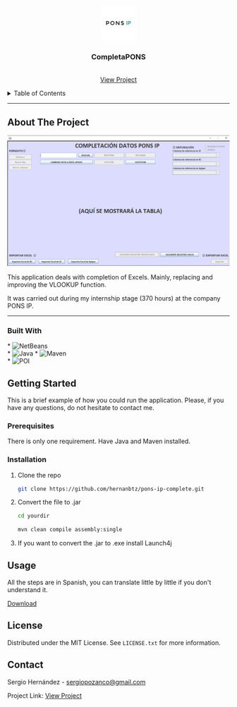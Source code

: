 <div align="center">
  <p>
    <img src="https://github.com/hernanbtz/pons-ip-complete/blob/master/src/main/resources/img/logo.jpg?raw=true" alt="Logo" width="80" height="80">
  </p>

  <h3 align="center">CompletaPONS</h3>

  <p align="center">
    <br/>
    <a href="https://github.com/hernanbtz/pons-ip-complete">View Project</a>
  </p>
</div>
<details>
  <summary>Table of Contents</summary>
  <ol>
    <li>
      <a href="#about-the-project">About The Project</a>
      <ul>
        <li><a href="#built-with">Built With</a></li>
      </ul>
    </li>
    <li>
      <a href="#getting-started">Getting Started</a>
      <ul>
        <li><a href="#prerequisites">Prerequisites</a></li>
        <li><a href="#installation">Installation</a></li>
      </ul>
    </li>
    <li><a href="#usage">Usage</a></li>
    <li><a href="#license">License</a></li>
    <li><a href="#contact">Contact</a></li>
  </ol>
</details>

---

## About The Project

 <p>
    <img src="https://github.com/hernanbtz/pons-ip-complete/blob/master/src/main/resources/img/ppal.png?raw=true" alt="MainScreen">
 </p>

This application deals with completion of Excels. Mainly, replacing and improving the VLOOKUP function.

It was carried out during my internship stage (370 hours) at the company PONS IP.

---

### Built With
<p>
  * <img alt="NetBeans" src="https://custom-icon-badges.demolab.com/badge/Apache%20NetBeans-green.svg?logo=netbeans&logoColor=white">
  <br>
  * <img alt="Java" src="https://custom-icon-badges.demolab.com/badge/Java-007396.svg?logo=java&logoColor=white">
  * <img alt="Maven" src="https://custom-icon-badges.demolab.com/badge/Maven-grey.svg?logo=&logoColor=white">
  <br>
  * <img alt="POI" src="https://custom-icon-badges.demolab.com/badge/POI-orange.svg?logo=&logoColor=white">
</p>

## Getting Started

This is a brief example of how you could run the application. 
Please, if you have any questions, do not hesitate to contact me.

### Prerequisites

There is only one requirement. Have Java and Maven installed.

### Installation

1. Clone the repo
   ```sh
   git clone https://github.com/hernanbtz/pons-ip-complete.git
   ```
2. Convert the file to .jar
   ```sh
   cd yourdir
   ```
   ```sh
   mvn clean compile assembly:single
   ```
3. If you want to convert the .jar to .exe install Launch4j

## Usage

All the steps are in Spanish, you can translate little by little if you don't understand it.

<a href="https://github.com/hernanbtz/pons-ip-complete/blob/master/src/main/resources/img/ManualPonsAPP.pdf">Download</a>

## License

Distributed under the MIT License. See `LICENSE.txt` for more information.

## Contact

Sergio Hernández - sergiopozanco@gmail.com

Project Link: <a href="https://github.com/hernanbtz/pons-ip-complete">View Project</a>




